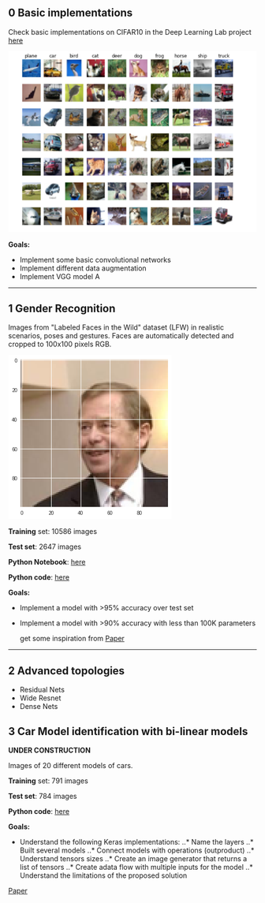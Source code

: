 
## 0 Basic implementations

Check basic implementations on CIFAR10 in the Deep Learning Lab project [here](https://github.com/RParedesPalacios/DeepLearningLab/tree/master/Examples/CIFAR)

![Cifar10](cifar10.png)

**Goals:**
* Implement some basic convolutional networks
* Implement different data augmentation
* Implement VGG model A

---

## 1 Gender Recognition

Images from "Labeled Faces in the Wild" dataset (LFW) in realistic scenarios, poses and gestures. Faces are automatically detected and cropped to 100x100 pixels RGB.


![Face example](face.png)


**Training** set: 10586 images

**Test set**: 2647 images 


**Python Notebook**: [here](gender.ipynb)

**Python code**: [here](gender.py)

**Goals:**
* Implement a model with >95% accuracy over test set
* Implement a model with >90% accuracy with less than 100K parameters
  
  get some inspiration from [Paper](https://pdfs.semanticscholar.org/d0eb/3fd1b1750242f3bb39ce9ac27fc8cc7c5af0.pdf)
    
---

## 2 Advanced topologies 

* Residual Nets
* Wide Resnet 
* Dense Nets

## 3 Car Model identification with bi-linear models

**UNDER CONSTRUCTION**


Images of 20 different models of cars.

**Training** set: 791 images

**Test set**: 784 images 

**Python code**: [here](XXXX)

**Goals:**
* Understand the following Keras implementations:
..* Name the layers
..* Built several models
..* Connect models with operations (outproduct)
..* Understand tensors sizes
..* Create an image generator that returns a list of tensors
..* Create adata flow with multiple inputs for the model
..* Understand the limitations of the proposed solution


  
[Paper](https://pdfs.semanticscholar.org/3a30/7b7e2e742dd71b6d1ca7fde7454f9ebd2811.pdf)





